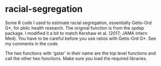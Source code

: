 # racial-segregation
Some R code I used to estimate racial segregation, essentially Getis-Ord G*, for pblic health research. The orignial function is from the spdep package. I 
modified it a bit to match Kershaw et al. (2017; JAMA Intern Med). You have to be careful before you use ratios with Getis-Ord G*. 
See my comments in the code.  

The two functions with 'gstar' in their name are the top level functions and call the other two functions. Make sure you load the required libraries. 
